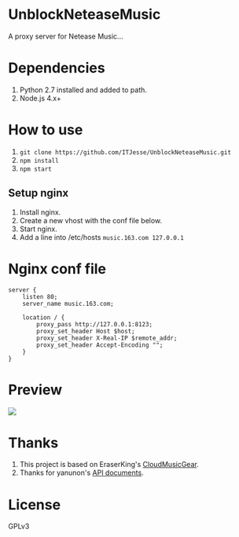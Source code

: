 # UnblockNeteaseMusic

A proxy server for Netease Music...

# Dependencies

1. Python 2.7 installed and added to path.
2. Node.js 4.x+

# How to use

1. `git clone https://github.com/ITJesse/UnblockNeteaseMusic.git`
2. `npm install`
3. `npm start`

## Setup nginx

1. Install nginx.
2. Create a new vhost with the conf file below.
3. Start nginx.
4. Add a line into /etc/hosts `music.163.com 127.0.0.1`

# Nginx conf file

```
server {
    listen 80;
    server_name music.163.com;

    location / {
        proxy_pass http://127.0.0.1:8123;
        proxy_set_header Host $host;
        proxy_set_header X-Real-IP $remote_addr;
        proxy_set_header Accept-Encoding "";
    }
}
```

# Preview

![](https://dn-itjesse.qbox.me/github%2Fphoto_2016-03-31_01-11-14.jpg)

# Thanks

1. This project is based on EraserKing's [CloudMusicGear](https://github.com/EraserKing/CloudMusicGear).
2. Thanks for yanunon's [API documents](https://github.com/yanunon/NeteaseCloudMusic/wiki/%E7%BD%91%E6%98%93%E4%BA%91%E9%9F%B3%E4%B9%90API%E5%88%86%E6%9E%90).

# License

GPLv3
